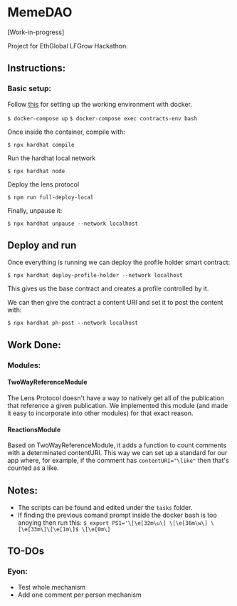 # MemeDAO

[Work-in-progress]

Project for EthGlobal LFGrow Hackathon.

## Instructions: 
### Basic setup:
Follow [this](https://docs.lens.dev/docs/quick-setup) for setting up the working environment with docker.

```$ docker-compose up```
```$ docker-compose exec contracts-env bash```

Once inside the container, compile with:

```$ npx hardhat compile```

Run the hardhat local network

```$ npx hardhat node```

Deploy the lens protocol

```$ npm run full-deploy-local```

Finally, unpause it:

```$ npx hardhat unpause --network localhost```

## Deploy and run
Once everything is running we can deploy the profile holder smart contract:

```$ npx hardhat deploy-profile-holder --network localhost```

This gives us the base contract and creates a profile controlled by it.

We can then give the contract a content URI and set it to post the content with:

```$ npx hardhat ph-post --network localhost```

## Work Done:

### Modules:

#### TwoWayReferenceModule
The Lens Protocol doesn't have a way to natively get all of the publication that reference a given publication. We implemented this module (and made it easy to incorporate into other modules) for that exact reason. 

#### ReactionsModule
Based on TwoWayReferenceModule, it adds a function to count comments with a determinated contentURI. This way we can set up a standard for our app where, for example, if the comment has `contentURI="\like"` then that's counted as a like.

## Notes:
- The scripts can be found and edited under the `tasks` folder.
- If finding the previous comand prompt inside the docker bash is too anoying then run this:
```$ export PS1='\[\e[32m\u\] \[\e[36m\w\] \[\e[33m\]\[\e[1m\]$ \[\e[0m\]```

## TO-DOs
### Eyon:
- Test whole mechanism
- Add one comment per person mechanism